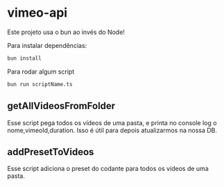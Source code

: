 # vimeo-api

Este projeto usa o bun ao invés do Node!

Para instalar dependências:

```bash
bun install
```

Para rodar algum script

```bash
bun run scriptName.ts
```

## getAllVideosFromFolder

Esse script pega todos os vídeos de uma pasta, e printa no console log o nome,vimeoId,duration.
Isso é útil para depois atualizarmos na nossa DB.

## addPresetToVideos

Esse script adiciona o preset do codante para todos os vídeos de uma pasta.
